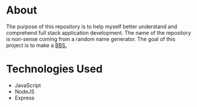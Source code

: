 # About
The purpose of this repository is to help myself better understand and comprehend full stack application development. The name of the repository is non-sense coming from a random name generator. The goal of this project is to make a [BBS.](https://en.wikipedia.org/wiki/Internet_forum)

# Technologies Used
 * JavaScript
 * NodeJS
 * Express

